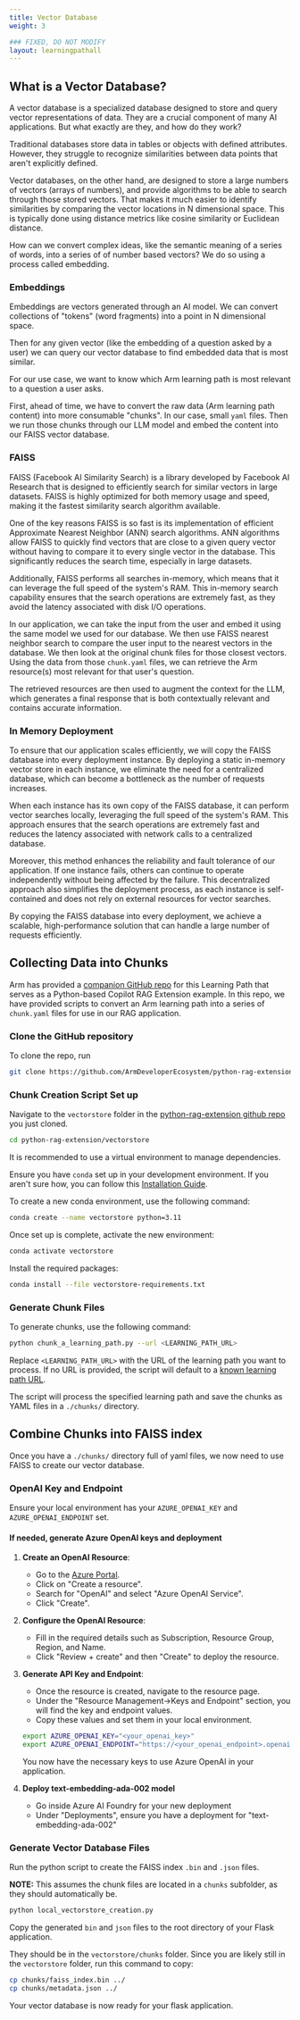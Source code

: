```yaml
---
title: Vector Database
weight: 3

### FIXED, DO NOT MODIFY
layout: learningpathall
---
```


## What is a Vector Database?

A vector database is a specialized database designed to store and query vector representations of data. They are a crucial component of many AI applications. But what exactly are they, and how do they work?

Traditional databases store data in tables or objects with defined attributes. However, they struggle to recognize similarities between data points that aren't explicitly defined.

Vector databases, on the other hand, are designed to store a large numbers of vectors (arrays of numbers), and provide algorithms to be able to search through those stored vectors. That makes it much easier to identify similarities by comparing the vector locations in N dimensional space. This is typically done using distance metrics like cosine similarity or Euclidean distance.

How can we convert complex ideas, like the semantic meaning of a series of words, into a series of of number based vectors? We do so using a process called embedding.

### Embeddings

Embeddings are vectors generated through an AI model. We can convert collections of "tokens" (word fragments) into a point in N dimensional space.

Then for any given vector (like the embedding of a question asked by a user) we can query our vector database to find embedded data that is most similar.

For our use case, we want to know which Arm learning path is most relevant to a question a user asks.

First, ahead of time, we have to convert the raw data (Arm learning path content) into more consumable "chunks". In our case, small `yaml` files. Then we run those chunks through our LLM model and embed the content into our FAISS vector database.

### FAISS

FAISS (Facebook AI Similarity Search) is a library developed by Facebook AI Research that is designed to efficiently search for similar vectors in large datasets. FAISS is highly optimized for both memory usage and speed, making it the fastest similarity search algorithm available.

One of the key reasons FAISS is so fast is its implementation of efficient Approximate Nearest Neighbor (ANN) search algorithms. ANN algorithms allow FAISS to quickly find vectors that are close to a given query vector without having to compare it to every single vector in the database. This significantly reduces the search time, especially in large datasets.

Additionally, FAISS performs all searches in-memory, which means that it can leverage the full speed of the system's RAM. This in-memory search capability ensures that the search operations are extremely fast, as they avoid the latency associated with disk I/O operations.

In our application, we can take the input from the user and embed it using the same model we used for our database. We then use FAISS nearest neighbor search to compare the user input to the nearest vectors in the database. We then look at the original chunk files for those closest vectors. Using the data from those `chunk.yaml` files, we can retrieve the Arm resource(s) most relevant for that user's question.

The retrieved resources are then used to augment the context for the LLM, which generates a final response that is both contextually relevant and contains accurate information.

### In Memory Deployment

To ensure that our application scales efficiently, we will copy the FAISS database into every deployment instance. By deploying a static in-memory vector store in each instance, we eliminate the need for a centralized database, which can become a bottleneck as the number of requests increases.

When each instance has its own copy of the FAISS database, it can perform vector searches locally, leveraging the full speed of the system's RAM. This approach ensures that the search operations are extremely fast and reduces the latency associated with network calls to a centralized database.

Moreover, this method enhances the reliability and fault tolerance of our application. If one instance fails, others can continue to operate independently without being affected by the failure. This decentralized approach also simplifies the deployment process, as each instance is self-contained and does not rely on external resources for vector searches.

By copying the FAISS database into every deployment, we achieve a scalable, high-performance solution that can handle a large number of requests efficiently.

## Collecting Data into Chunks

Arm has provided a [companion GitHub repo](https://github.com/ArmDeveloperEcosystem/python-rag-extension/) for this Learning Path that serves as a Python-based Copilot RAG Extension example. In this repo, we have provided scripts to convert an Arm learning path into a series of `chunk.yaml` files for use in our RAG application.

### Clone the GitHub repository

To clone the repo, run

```bash
git clone https://github.com/ArmDeveloperEcosystem/python-rag-extension.git
```

### Chunk Creation Script Set up

Navigate to the `vectorstore` folder in the [python-rag-extension github repo](https://github.com/ArmDeveloperEcosystem/python-rag-extension/) you just cloned.

```bash
cd python-rag-extension/vectorstore
```

It is recommended to use a virtual environment to manage dependencies.

Ensure you have `conda` set up in your development environment. If you aren't sure how, you can follow this [Installation Guide](https://docs.anaconda.com/miniconda/install/).

To create a new conda environment, use the following command:

```sh
conda create --name vectorstore python=3.11
```

Once set up is complete, activate the new environment:

```sh
conda activate vectorstore
```

Install the required packages:

```sh
conda install --file vectorstore-requirements.txt
```

### Generate Chunk Files

To generate chunks, use the following command:

```sh
python chunk_a_learning_path.py --url <LEARNING_PATH_URL>
```

Replace `<LEARNING_PATH_URL>` with the URL of the learning path you want to process. If no URL is provided, the script will default to a [known learning path URL](https://learn.arm.com/learning-paths/cross-platform/kleidiai-explainer).

The script will process the specified learning path and save the chunks as YAML files in a `./chunks/` directory.

## Combine Chunks into FAISS index

Once you have a `./chunks/` directory full of yaml files, we now need to use FAISS to create our vector database.

### OpenAI Key and Endpoint

Ensure your local environment has your `AZURE_OPENAI_KEY` and `AZURE_OPENAI_ENDPOINT` set.

#### If needed, generate Azure OpenAI keys and deployment 

1. **Create an OpenAI Resource**:
    - Go to the [Azure Portal](https://portal.azure.com/).
    - Click on "Create a resource".
    - Search for "OpenAI" and select "Azure OpenAI Service".
    - Click "Create".

1. **Configure the OpenAI Resource**:
    - Fill in the required details such as Subscription, Resource Group, Region, and Name.
    - Click "Review + create" and then "Create" to deploy the resource.

1. **Generate API Key and Endpoint**:
    - Once the resource is created, navigate to the resource page.
    - Under the "Resource Management->Keys and Endpoint" section, you will find the key and endpoint values.
    - Copy these values and set them in your local environment.

    ```sh
    export AZURE_OPENAI_KEY="<your_openai_key>"
    export AZURE_OPENAI_ENDPOINT="https://<your_openai_endpoint>.openai.azure.com/"
    ```

    You now have the necessary keys to use Azure OpenAI in your application.

1. **Deploy text-embedding-ada-002 model**
    - Go inside Azure AI Foundry for your new deployment
    - Under "Deployments", ensure you have a deployment for "text-embedding-ada-002"

### Generate Vector Database Files

Run the python script to create the FAISS index `.bin` and `.json` files.

**NOTE:** This assumes the chunk files are located in a `chunks` subfolder, as they should automatically be.

```bash
python local_vectorstore_creation.py
```

Copy the generated `bin` and `json` files to the root directory of your Flask application.

They should be in the `vectorstore/chunks` folder. Since you are likely still in the `vectorstore` folder, run this command to copy:

```bash
cp chunks/faiss_index.bin ../
cp chunks/metadata.json ../
```

Your vector database is now ready for your flask application.